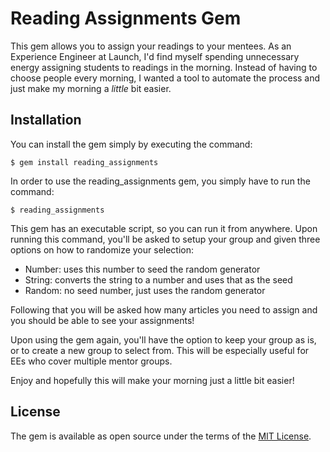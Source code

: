 # Reading Assignments Gem

This gem allows you to assign your readings to your mentees. As an Experience
Engineer at Launch, I'd find myself spending unnecessary energy assigning 
students to readings in the morning. Instead of having to choose people every
morning, I wanted a tool to automate the process and just make my morning a
_little_ bit easier.

## Installation
You can install the gem simply by executing the command:

```
$ gem install reading_assignments
```

In order to use the reading_assignments gem, you simply have to run the command:

```
$ reading_assignments
```

This gem has an executable script, so you can run it from anywhere. Upon running
this command, you'll be asked to setup your group and given three options on
how to randomize your selection: 

* Number: uses this number to seed the random generator
* String: converts the string to a number and uses that as the seed
* Random: no seed number, just uses the random generator

Following that you will be asked how many articles you need to assign and you
should be able to see your assignments!

Upon using the gem again, you'll have the option to keep your group as is, or
to create a new group to select from. This will be especially useful for EEs who
cover multiple mentor groups.

Enjoy and hopefully this will make your morning just a little bit easier!

## License

The gem is available as open source under the terms of the [MIT License](http://opensource.org/licenses/MIT).
